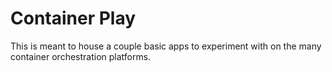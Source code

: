 # Container Play

This is meant to house a couple basic apps to experiment with on the many
container orchestration platforms.
